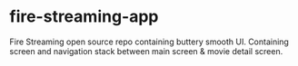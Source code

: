 # fire-streaming-app
Fire Streaming open source repo containing buttery smooth UI. Containing screen and navigation stack between main screen &amp; movie detail screen.
